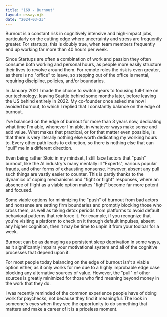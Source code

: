 ```yaml
---
title: "169 - Burnout"
layout: essay.njk
date: "2024-03-23"
---
```


Burnout is a constant risk in cognitively intensive and high-impact jobs, particularly on the cutting edge where uncertainty and stress are frequently greater. For startups, this is doubly true, when team members frequently end up working far more than 40 hours per week.

Since Startups are often a combination of work and passion they often consume both working and personal hours, as people more easily structure their lives to revolve around them. For remote roles the risk is even greater, as there is no "office" to leave, so stepping out of the office is mental, requiring discipline, policies, and/or boundaries.

In January 2021 I made the choice to switch gears to focusing full-time on our technology, leaving Seattle behind some months later, before leaving the US behind entirely in 2022. My co-founder once asked me how I avoided burnout, to which I replied that I constantly balance on the edge of burnout.

I've balanced on the edge of burnout for more than 3 years now, dedicating what time I'm able, whenever I'm able, in whatever ways make sense and add value. What makes that practical, or for that matter even possible, is that there is very literally nothing else worth dedicating my working hours to. Every other path leads to extinction, so there is nothing else that can "pull" me in a different direction.

Even being rather Stoic in my mindset, I still face factors that "push" burnout, like the AI industry's many mentally ill "Experts", various popular frauds, and other forms of exhausting nonsense. However, absent any pull such things are vastly easier to counter. This is partly thanks to the dynamics of coping mechanisms and "fight or flight" responses, where an absence of flight as a viable option makes "fight" become far more potent and focused.

Some viable options for minimizing the "push" of burnout from bad actors and nonsense are setting firm boundaries and promptly blocking those who cross them, as well as taking detox periods from platforms to avoid default behavioral patterns that reinforce it. For example, if you recognize that you're visiting a platform to check on it through default impulses, absent any higher cognition, then it may be time to unpin it from your toolbar for a week.

Burnout can be as damaging as persistent sleep deprivation in some ways, as it significantly impairs your motivational system and all of the cognitive processes that depend upon it.

For most people today balancing on the edge of burnout isn't a viable option either, as it only works for me due to a highly improbable edge case blocking any alternative sources of value. However, the "pull" of other sources is greatly minimized for those who find meaning beyond money in the work that they do.

I was recently reminded of the common experience people have of doing work for paychecks, not because they find it meaningful. The look in someone's eyes when they see the opportunity to do something that matters and make a career of it is a priceless moment.
